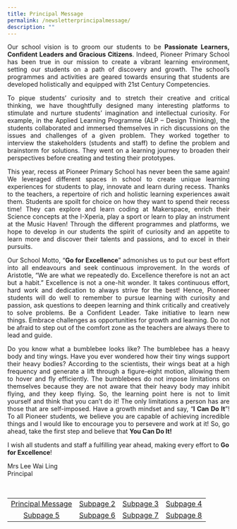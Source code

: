 ```yaml
---
title: Principal Message
permalink: /newsletterprincipalmessage/
description: ""
---
```


<p align="justify">Our school vision is to groom our students to be <b>Passionate Learners, Confident Leaders and Gracious Citizens</b>. Indeed, Pioneer Primary School has been true in our mission to create a vibrant learning environment, setting our students on a path of discovery and growth. The school’s programmes and activities are geared towards ensuring that students are developed holistically and equipped with 21st Century Competencies.</p>

<p align="justify">To pique students’ curiosity and to stretch their creative and critical thinking, we have thoughtfully designed many interesting platforms to stimulate and nurture students’ imagination and intellectual curiosity. For example, in the Applied Learning Programme (ALP – Design Thinking), the students collaborated and immersed themselves in rich discussions on the issues and challenges of a given problem. They worked together to interview the stakeholders (students and staff) to define the problem and brainstorm for solutions. They went on a learning journey to broaden their perspectives before creating and testing their prototypes. </p>

<p align="justify">This year, recess at Pioneer Primary School has never been the same again! We leveraged different spaces in school to create unique learning experiences for students to play, innovate and learn during recess. Thanks to the teachers, a repertoire of rich and holistic learning experiences await them. Students are spoilt for choice on how they want to spend their recess time! They can explore and learn coding at Makerspace, enrich their Science concepts at the I-Xperia, play a sport or learn to play an instrument at the Music Haven! Through the different programmes and platforms, we hope to develop in our students the spirit of curiosity and an appetite to learn more and discover their talents and passions, and to excel in their pursuits. </p>

<p align="justify">Our School Motto, “<b>Go for Excellence</b>” admonishes us to put our best effort into all endeavours and seek continuous improvement. In the words of Aristotle, “We are what we repeatedly do. Excellence therefore is not an act but a habit.” Excellence is not a one-hit wonder. It takes continuous effort, hard work and dedication to always strive for the best! Hence, Pioneer students will do well to remember to pursue learning with curiosity and passion, ask questions to deepen learning and think critically and creatively to solve problems. Be a Confident Leader. Take initiative to learn new things. Embrace challenges as opportunities for growth and learning. Do not be afraid to step out of the comfort zone as the teachers are always there to lead and guide.</p>

<p align="justify">Do you know what a bumblebee looks like? The bumblebee has a heavy body and tiny wings. Have you ever wondered how their tiny wings support their heavy bodies? According to the scientists, their wings beat at a high frequency and generate a lift through a figure-eight motion, allowing them to hover and fly efficiently. The bumblebees do not impose limitations on themselves because they are not aware that their heavy body may inhibit flying, and they keep flying. So, the learning point here is not to limit yourself and think that you can’t do it! The only limitations a person has are those that are self-imposed. Have a growth mindset and say, “<b>I Can Do It</b>”! To all Pioneer students, we believe you are capable of achieving incredible things and l would like to encourage you to persevere and work at it! So, go ahead, take the first step and believe that <b>You Can Do It!</b></p>

<p>I wish all students and staff a fulfilling year ahead, making every effort to 
	<b>Go for Excellence</b>!

Mrs Lee Wai Ling<br>
Principal</p>


<br>
<table style="width: 100%;">
<tbody>
<tr>
<td style="text-align: center;"><a href="/newsletterprincipalmessage/">Principal Message</a></td>
<td style="text-align: center;"><a href="/newsletter2023sem1sub2">Subpage 2</a></td>
<td style="text-align: center;"><a href="/newsletter2023sem1sub3">Subpage 3</a></td>
<td style="text-align: center;"><a href="/newsletter2023sem1sub4">Subpage 4</a></td>
</tr>
<tr>
<td style="text-align: center;"><a href="/newsletter2023sem1sub5">Subpage 5</a></td>
<td style="text-align: center;"><a href="/newsletter2023sem1sub6">Subpage 6</a></td>
<td style="text-align: center;"><a href="/newsletter2023sem1sub7">Subpage 7</a></td>
<td style="text-align: center;"><a href="/newsletter2023sem1sub8">Subpage 8</a></td>
</tr>
</tbody>
</table>